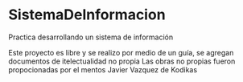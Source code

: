 # SistemaDeInformacion
Practica desarrollando un sistema de información

Este proyecto es libre y se realizo por medio de un guía, se agregan documentos de itelectualidad no propia 
Las obras no propias fueron propocionadas por el mentos Javier Vazquez de Kodikas
